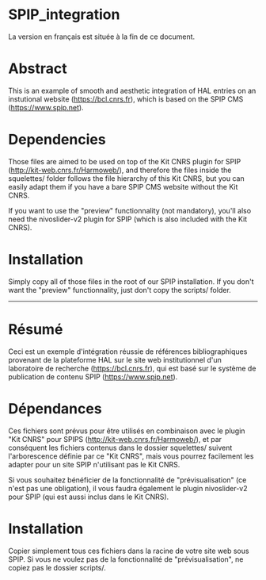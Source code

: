 # SPIP_integration #

La version en français est située à la fin de ce document.

# Abstract #

This is an example of smooth and aesthetic integration of HAL entries on an instutional website (https://bcl.cnrs.fr), which is based on the SPIP CMS (https://www.spip.net). 

# Dependencies #

Those files are aimed to be used on top of the Kit CNRS plugin for SPIP (http://kit-web.cnrs.fr/Harmoweb/), and therefore the files inside the squelettes/ folder follows the file hierarchy of this Kit CNRS, but you can easily adapt them if you have a bare SPIP CMS website without the Kit CNRS.

If you want to use the "preview" functionnality (not mandatory), you'll also need the nivoslider-v2 plugin for SPIP (which is also included with the Kit CNRS).

# Installation #

Simply copy all of those files in the root of our SPIP installation. If you don't want the "preview" functionnality, just don't copy the scripts/ folder.


------------------------------------------------------------------------------------------------------------------

# Résumé #

Ceci est un exemple d'intégration réussie de références bibliographiques provenant de la plateforme HAL sur le site web institutionnel d'un laboratoire de recherche (https://bcl.cnrs.fr), qui est basé sur le système de publication de contenu SPIP (https://www.spip.net). 

# Dépendances #

Ces fichiers sont prévus pour être utilisés en combinaison avec le plugin "Kit CNRS" pour SPIPS (http://kit-web.cnrs.fr/Harmoweb/), et par conséquent les fichiers contenus dans le dossier squelettes/ suivent l'arborescence définie par ce "Kit CNRS", mais vous pourrez facilement les adapter pour un site SPIP n'utilisant pas le Kit CNRS.

Si vous souhaitez bénéficier de la fonctionnalité de "prévisualisation" (ce n'est pas une obligation), il vous faudra également le plugin nivoslider-v2 pour SPIP (qui est aussi inclus dans le Kit CNRS).

# Installation #

Copier simplement tous ces fichiers dans la racine de votre site web sous SPIP. Si vous ne voulez pas de la fonctionnalité de "prévisualisation", ne copiez pas le dossier scripts/.
